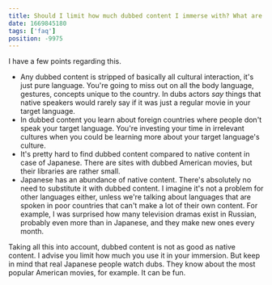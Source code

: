 ```yaml
---
title: Should I limit how much dubbed content I immerse with? What are the downsides of dubbed content?
date: 1669845180
tags: ['faq']
position: -9975
---
```


I have a few points regarding this.

* Any dubbed content is stripped of basically all cultural interaction, it's just pure language.
  You're going to miss out on all the body language, gestures, concepts unique to the country.
  In dubs actors *say* things that native speakers would rarely say
  if it was just a regular movie in your target language.
* In dubbed content you learn about foreign countries where people don't speak your target language.
  You're investing your time in irrelevant cultures
  when you could be learning more about your target language's culture.
* It's pretty hard to find dubbed content
  compared to native content in case of Japanese.
  There are sites with dubbed American movies,
  but their libraries are rather small.
* Japanese has an abundance of native content.
  There's absolutely no need to substitute it with dubbed content.
  I imagine it's not a problem for other languages either,
  unless we're talking about languages that are spoken in poor countries
  that can't make a lot of their own content.
  For example, I was surprised how many television dramas exist in Russian,
  probably even more than in Japanese,
  and they make new ones every month.

Taking all this into account,
dubbed content is not as good as native content.
I advise you limit how much you use it in your immersion.
But keep in mind that real Japanese people watch dubs.
They know about the most popular American movies, for example.
It can be fun.
